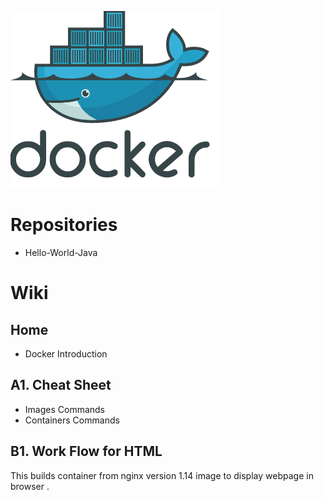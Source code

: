 
![Docker Logo](https://github.com/cusey/ImageForWiki/blob/master/Logos/Docker.PNG)
# Repositories 
* Hello-World-Java
# Wiki
## Home 
* Docker Introduction
## A1. Cheat Sheet
* Images Commands 
* Containers Commands  
## B1. Work Flow for HTML
This builds container from nginx version 1.14 image to display webpage in browser . 
